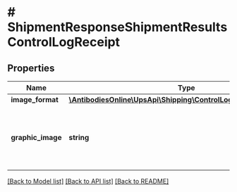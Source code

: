 # # ShipmentResponseShipmentResultsControlLogReceipt

## Properties

Name | Type | Description | Notes
------------ | ------------- | ------------- | -------------
**image_format** | [**\AntibodiesOnline\UpsApi\Shipping\ControlLogReceiptImageFormat**](ControlLogReceiptImageFormat.md) |  |
**graphic_image** | **string** | Base 64 encoded html, EPL2, ZPL or SPL image.    Applicable only for ShipmentResponse and ShipAcceptResponse. |

[[Back to Model list]](../../README.md#models) [[Back to API list]](../../README.md#endpoints) [[Back to README]](../../README.md)
